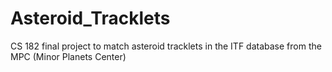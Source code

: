 # Asteroid_Tracklets

CS 182 final project to match asteroid tracklets in the ITF database from the MPC (Minor Planets Center)
